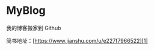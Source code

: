 # MyBlog
我的博客搬家到 Github

简书地址：[https://www.jianshu.com/u/e227f7966522][1]

[1]:	https://www.jianshu.com/u/e227f7966522